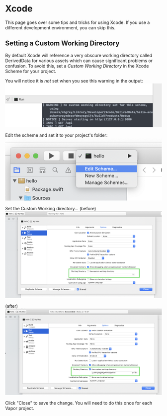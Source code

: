 # Xcode

This page goes over some tips and tricks for using Xcode. If you use a different development environment, you can skip this.

## Setting a Custom Working Directory

By default Xcode will reference a very obscure working directory called DerivedData for various assets which can cause significant problems or confusion. To avoid this, set a *Custom Working Directory* in the Xcode Scheme for your project. 

You will notice it is *not* set when you see this warning in the output: 
![Output Warning](images/set-working-dir-01.png)

Edit the scheme and set it to your project's folder:  
![Edit Scheme](images/set-working-dir-02.png)

Set the Custom Working directory...
(before)
![Before Setting](images/set-working-dir-03.png)


(after)
![After Setting](images/set-working-dir-05.png)

Click "Close" to save the change. 
You will need to do this once for each Vapor project. 




